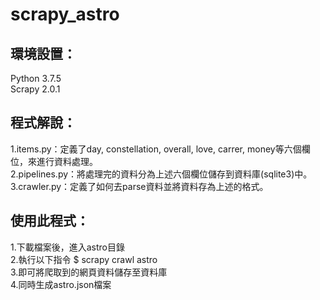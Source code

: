 # scrapy_astro
## 環境設置：
Python 3.7.5  
Scrapy 2.0.1  

## 程式解說：
1.items.py：定義了day, constellation, overall, love, carrer, money等六個欄位，來進行資料處理。  
2.pipelines.py：將處理完的資料分為上述六個欄位儲存到資料庫(sqlite3)中。  
3.crawler.py：定義了如何去parse資料並將資料存為上述的格式。  

## 使用此程式：
1.下載檔案後，進入astro目錄  
2.執行以下指令 $ scrapy crawl astro  
3.即可將爬取到的網頁資料儲存至資料庫  
4.同時生成astro.json檔案  


